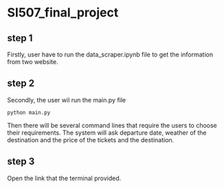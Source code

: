 # SI507_final_project
## step 1
Firstly, user have to run the data_scraper.ipynb file to get the information from two website.
## step 2
Secondly, the user wil run the main.py file 
```
python main.py

```
Then there will be several command lines that require the users to choose their requirements.
The system will ask departure date, weather of the destination and the price of the tickets and the destination.
## step 3
Open the link that the terminal provided. 
